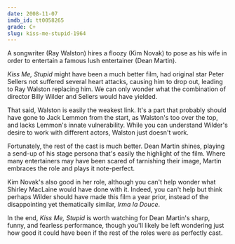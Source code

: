```yaml
---
date: 2008-11-07
imdb_id: tt0058265
grade: C+
slug: kiss-me-stupid-1964
---
```


A songwriter (Ray Walston) hires a floozy (Kim Novak) to pose as his wife in order to entertain a famous lush entertainer (Dean Martin).

_Kiss Me, Stupid_ might have been a much better film, had original star Peter Sellers not suffered several heart attacks, causing him to drop out, leading to Ray Walston replacing him. We can only wonder what the combination of director Billy Wilder and Sellers would have yielded.

That said, Walston is easily the weakest link. It's a part that probably should have gone to Jack Lemmon from the start, as Walston's too over the top, and lacks Lemmon's innate vulnerability. While you can understand Wilder's desire to work with different actors, Walston just doesn't work.

Fortunately, the rest of the cast is much better. Dean Martin shines, playing a send-up of his stage persona that's easily the highlight of the film. Where many entertainers may have been scared of tarnishing their image, Martin embraces the role and plays it note-perfect.

Kim Novak's also good in her role, although you can't help wonder what Shirley MacLaine would have done with it. Indeed, you can't help but think perhaps Wilder should have made this film a year prior, instead of the disappointing yet thematically similar, <span data-imdb-id="tt0057187">_Irma la Douce_</span>.

In the end, _Kiss Me, Stupid_ is worth watching for Dean Martin's sharp, funny, and fearless performance, though you'll likely be left wondering just how good it could have been if the rest of the roles were as perfectly cast.
